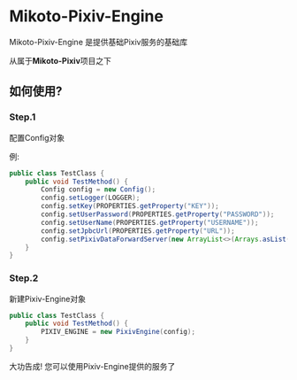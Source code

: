 # Mikoto-Pixiv-Engine

Mikoto-Pixiv-Engine 是提供基础Pixiv服务的基础库

从属于**Mikoto-Pixiv**项目之下

## 如何使用?

### Step.1

配置Config对象

例:

```java
public class TestClass {
    public void TestMethod() {
        Config config = new Config();
        config.setLogger(LOGGER);
        config.setKey(PROPERTIES.getProperty("KEY"));
        config.setUserPassword(PROPERTIES.getProperty("PASSWORD"));
        config.setUserName(PROPERTIES.getProperty("USERNAME"));
        config.setJpbcUrl(PROPERTIES.getProperty("URL"));
        config.setPixivDataForwardServer(new ArrayList<>(Arrays.asList(PROPERTIES.getProperty("DATA_FORWARD_SERVER").split(";"))));
    }
}
```

### Step.2

新建Pixiv-Engine对象

```java
public class TestClass {
    public void TestMethod() {
        PIXIV_ENGINE = new PixivEngine(config);
    }
}
```

大功告成! 您可以使用Pixiv-Engine提供的服务了